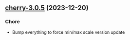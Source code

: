 

## [cherry-3.0.5](https://github.com/truecharts/charts/compare/cherry-3.0.4...cherry-3.0.5) (2023-12-20)

### Chore

- Bump everything to force min/max scale version update
  
  